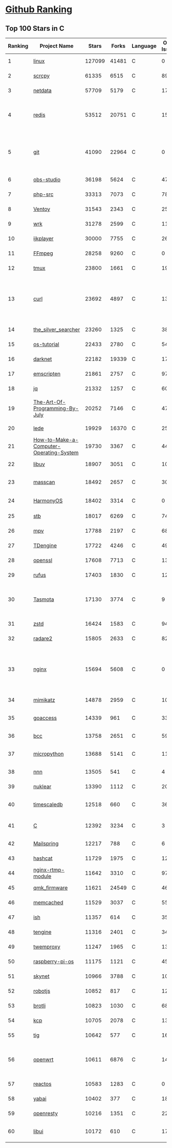 [Github Ranking](../README.md)
==========

## Top 100 Stars in C

| Ranking | Project Name | Stars | Forks | Language | Open Issues | Description | Last Commit |
| ------- | ------------ | ----- | ----- | -------- | ----------- | ----------- | ----------- |
| 1 | [linux](https://github.com/torvalds/linux) | 127099 | 41481 | C | 0 | Linux kernel source tree | 2022-02-16T23:23:02Z |
| 2 | [scrcpy](https://github.com/Genymobile/scrcpy) | 61335 | 6515 | C | 891 | Display and control your Android device | 2022-02-16T19:45:05Z |
| 3 | [netdata](https://github.com/netdata/netdata) | 57709 | 5179 | C | 175 | Real-time performance monitoring, done right! https://www.netdata.cloud | 2022-02-17T00:26:19Z |
| 4 | [redis](https://github.com/redis/redis) | 53512 | 20751 | C | 1599 | Redis is an in-memory database that persists on disk. The data model is key-value, but many different kind of values are supported: Strings, Lists, Sets, Sorted Sets, Hashes, Streams, HyperLogLogs, Bitmaps. | 2022-02-17T02:56:13Z |
| 5 | [git](https://github.com/git/git) | 41090 | 22964 | C | 0 | Git Source Code Mirror - This is a publish-only repository but pull requests can be turned into patches to the mailing list via GitGitGadget (https://gitgitgadget.github.io/). Please follow Documentation/SubmittingPatches procedure for any of your improvements. | 2022-02-17T01:59:26Z |
| 6 | [obs-studio](https://github.com/obsproject/obs-studio) | 36198 | 5624 | C | 478 | OBS Studio - Free and open source software for live streaming and screen recording | 2022-02-17T02:34:49Z |
| 7 | [php-src](https://github.com/php/php-src) | 33313 | 7073 | C | 78 | The PHP Interpreter | 2022-02-17T02:40:37Z |
| 8 | [Ventoy](https://github.com/ventoy/Ventoy) | 31543 | 2343 | C | 256 | A new bootable USB solution. | 2022-02-17T02:50:03Z |
| 9 | [wrk](https://github.com/wg/wrk) | 31278 | 2599 | C | 111 | Modern HTTP benchmarking tool | 2022-02-03T09:56:56Z |
| 10 | [ijkplayer](https://github.com/bilibili/ijkplayer) | 30000 | 7755 | C | 2653 | Android/iOS video player based on FFmpeg n3.4, with MediaCodec, VideoToolbox support. | 2022-01-22T10:06:28Z |
| 11 | [FFmpeg](https://github.com/FFmpeg/FFmpeg) | 28258 | 9260 | C | 0 | Mirror of https://git.ffmpeg.org/ffmpeg.git | 2022-02-16T19:45:17Z |
| 12 | [tmux](https://github.com/tmux/tmux) | 23800 | 1661 | C | 19 | tmux source code | 2022-02-16T22:01:12Z |
| 13 | [curl](https://github.com/curl/curl) | 23692 | 4897 | C | 13 | A command line tool and library for transferring data with URL syntax, supporting DICT, FILE, FTP, FTPS, GOPHER, GOPHERS, HTTP, HTTPS, IMAP, IMAPS, LDAP, LDAPS, MQTT, POP3, POP3S, RTMP, RTMPS, RTSP, SCP, SFTP, SMB, SMBS, SMTP, SMTPS, TELNET and TFTP. libcurl offers a myriad of powerful features | 2022-02-17T01:22:41Z |
| 14 | [the_silver_searcher](https://github.com/ggreer/the_silver_searcher) | 23260 | 1325 | C | 388 | A code-searching tool similar to ack, but faster. | 2022-02-07T23:53:23Z |
| 15 | [os-tutorial](https://github.com/cfenollosa/os-tutorial) | 22433 | 2780 | C | 54 | How to create an OS from scratch | 2022-01-06T14:56:30Z |
| 16 | [darknet](https://github.com/pjreddie/darknet) | 22182 | 19339 | C | 1735 | Convolutional Neural Networks | 2022-01-26T09:35:41Z |
| 17 | [emscripten](https://github.com/emscripten-core/emscripten) | 21861 | 2757 | C | 975 | Emscripten: An LLVM-to-WebAssembly Compiler | 2022-02-17T02:35:00Z |
| 18 | [jq](https://github.com/stedolan/jq) | 21332 | 1257 | C | 602 | Command-line JSON processor | 2022-02-03T11:08:35Z |
| 19 | [The-Art-Of-Programming-By-July](https://github.com/julycoding/The-Art-Of-Programming-By-July) | 20252 | 7146 | C | 47 | 本项目曾冲到全球第一，干货集锦见本页面最底部，另完整精致的纸质版《编程之法：面试和算法心得》已在京东/当当上销售 | 2021-07-03T07:47:32Z |
| 20 | [lede](https://github.com/coolsnowwolf/lede) | 19929 | 16370 | C | 255 | Lean's OpenWrt source | 2022-02-16T09:39:04Z |
| 21 | [How-to-Make-a-Computer-Operating-System](https://github.com/SamyPesse/How-to-Make-a-Computer-Operating-System) | 19730 | 3367 | C | 44 | How to Make a Computer Operating System in C++ | 2021-12-16T09:10:55Z |
| 22 | [libuv](https://github.com/libuv/libuv) | 18907 | 3051 | C | 103 | Cross-platform asynchronous I/O | 2022-02-16T23:05:43Z |
| 23 | [masscan](https://github.com/robertdavidgraham/masscan) | 18492 | 2657 | C | 304 | TCP port scanner, spews SYN packets asynchronously, scanning entire Internet in under 5 minutes. | 2022-01-17T23:00:30Z |
| 24 | [HarmonyOS](https://github.com/Awesome-HarmonyOS/HarmonyOS) | 18402 | 3314 | C | 0 | A curated list of awesome things related to HarmonyOS. 华为鸿蒙操作系统。 | 2021-06-16T23:05:35Z |
| 25 | [stb](https://github.com/nothings/stb) | 18017 | 6269 | C | 74 | stb single-file public domain libraries for C/C++ | 2022-01-24T10:07:42Z |
| 26 | [mpv](https://github.com/mpv-player/mpv) | 17788 | 2197 | C | 683 | 🎥 Command line video player | 2022-02-16T21:08:41Z |
| 27 | [TDengine](https://github.com/taosdata/TDengine) | 17722 | 4246 | C | 490 | An open-source big data platform designed and optimized for the Internet of Things (IoT). | 2022-02-17T02:41:42Z |
| 28 | [openssl](https://github.com/openssl/openssl) | 17608 | 7713 | C | 1397 | TLS/SSL and crypto library | 2022-02-17T02:24:29Z |
| 29 | [rufus](https://github.com/pbatard/rufus) | 17403 | 1830 | C | 12 | The Reliable USB Formatting Utility | 2022-02-16T17:26:27Z |
| 30 | [Tasmota](https://github.com/arendst/Tasmota) | 17130 | 3774 | C | 9 | Alternative firmware for ESP8266 with easy configuration using webUI, OTA updates, automation using timers or rules, expandability and entirely local control over MQTT, HTTP, Serial or KNX. Full documentation at | 2022-02-16T23:10:47Z |
| 31 | [zstd](https://github.com/facebook/zstd) | 16424 | 1583 | C | 94 | Zstandard - Fast real-time compression algorithm | 2022-02-16T21:49:52Z |
| 32 | [radare2](https://github.com/radareorg/radare2) | 15805 | 2633 | C | 820 | UNIX-like reverse engineering framework and command-line toolset | 2022-02-16T19:32:47Z |
| 33 | [nginx](https://github.com/nginx/nginx) | 15694 | 5608 | C | 0 | An official read-only mirror of http://hg.nginx.org/nginx/ which is updated hourly. Pull requests on GitHub cannot be accepted and will be automatically closed. The proper way to submit changes to nginx is via the nginx development mailing list, see http://nginx.org/en/docs/contributing_changes.html | 2022-02-09T13:59:28Z |
| 34 | [mimikatz](https://github.com/gentilkiwi/mimikatz) | 14878 | 2959 | C | 108 | A little tool to play with Windows security | 2021-12-10T13:11:21Z |
| 35 | [goaccess](https://github.com/allinurl/goaccess) | 14339 | 961 | C | 338 | GoAccess is a real-time web log analyzer and interactive viewer that runs in a terminal in *nix systems or through your browser. | 2022-02-11T00:00:53Z |
| 36 | [bcc](https://github.com/iovisor/bcc) | 13758 | 2651 | C | 598 | BCC - Tools for BPF-based Linux IO analysis, networking, monitoring, and more | 2022-02-17T00:00:53Z |
| 37 | [micropython](https://github.com/micropython/micropython) | 13688 | 5141 | C | 1133 | MicroPython - a lean and efficient Python implementation for microcontrollers and constrained systems | 2022-02-17T02:00:03Z |
| 38 | [nnn](https://github.com/jarun/nnn) | 13505 | 541 | C | 4 | n³ The unorthodox terminal file manager | 2022-02-15T14:18:53Z |
| 39 | [nuklear](https://github.com/vurtun/nuklear) | 13390 | 1112 | C | 207 | A single-header ANSI C gui library | 2020-01-03T21:36:41Z |
| 40 | [timescaledb](https://github.com/timescale/timescaledb) | 12518 | 660 | C | 367 | An open-source time-series SQL database optimized for fast ingest and complex queries.  Packaged as a PostgreSQL extension. | 2022-02-16T17:50:01Z |
| 41 | [C](https://github.com/TheAlgorithms/C) | 12392 | 3234 | C | 3 | Collection of various algorithms in mathematics, machine learning, computer science, physics, etc implemented in C for educational purposes. | 2022-02-09T05:59:04Z |
| 42 | [Mailspring](https://github.com/Foundry376/Mailspring) | 12217 | 788 | C | 6 | :love_letter: A beautiful, fast and fully open source mail client for Mac, Windows and Linux. | 2022-02-10T16:44:53Z |
| 43 | [hashcat](https://github.com/hashcat/hashcat) | 11729 | 1975 | C | 127 | World's fastest and most advanced password recovery utility | 2022-02-17T01:29:52Z |
| 44 | [nginx-rtmp-module](https://github.com/arut/nginx-rtmp-module) | 11642 | 3310 | C | 979 | NGINX-based Media Streaming Server | 2022-02-05T20:02:50Z |
| 45 | [qmk_firmware](https://github.com/qmk/qmk_firmware) | 11621 | 24549 | C | 460 | Open-source keyboard firmware for Atmel AVR and Arm USB families | 2022-02-17T00:33:51Z |
| 46 | [memcached](https://github.com/memcached/memcached) | 11529 | 3037 | C | 55 | memcached development tree | 2022-02-16T20:15:06Z |
| 47 | [ish](https://github.com/ish-app/ish) | 11357 | 614 | C | 359 | Linux shell for iOS | 2022-02-16T09:11:04Z |
| 48 | [tengine](https://github.com/alibaba/tengine) | 11316 | 2401 | C | 340 | A distribution of Nginx with some advanced features | 2021-12-14T07:36:17Z |
| 49 | [twemproxy](https://github.com/twitter/twemproxy) | 11247 | 1965 | C | 131 | A fast, light-weight proxy for memcached and redis | 2021-12-09T03:40:32Z |
| 50 | [raspberry-pi-os](https://github.com/s-matyukevich/raspberry-pi-os) | 11175 | 1121 | C | 45 | Learning operating system development using Linux kernel and Raspberry Pi | 2022-02-16T17:29:18Z |
| 51 | [skynet](https://github.com/cloudwu/skynet) | 10966 | 3788 | C | 10 | A lightweight online game framework | 2022-02-16T18:59:52Z |
| 52 | [robotjs](https://github.com/octalmage/robotjs) | 10852 | 817 | C | 127 | Node.js Desktop Automation.  | 2022-02-01T14:49:20Z |
| 53 | [brotli](https://github.com/google/brotli) | 10823 | 1030 | C | 68 | Brotli compression format | 2022-01-10T10:08:10Z |
| 54 | [kcp](https://github.com/skywind3000/kcp) | 10705 | 2078 | C | 130 | :zap: KCP - A Fast and Reliable ARQ Protocol | 2022-02-01T12:50:51Z |
| 55 | [tig](https://github.com/jonas/tig) | 10642 | 577 | C | 162 | Text-mode interface for git | 2022-02-12T12:01:49Z |
| 56 | [openwrt](https://github.com/openwrt/openwrt) | 10611 | 6876 | C | 1480 | This repository is a mirror of https://git.openwrt.org/openwrt/openwrt.git It is for reference only and is not active for check-ins.  We will continue to accept Pull Requests here. They will be merged via staging trees then into openwrt.git. | 2022-02-16T22:47:01Z |
| 57 | [reactos](https://github.com/reactos/reactos) | 10583 | 1283 | C | 0 | A free Windows-compatible Operating System | 2022-02-17T02:33:50Z |
| 58 | [yabai](https://github.com/koekeishiya/yabai) | 10402 | 377 | C | 187 | A tiling window manager for macOS based on binary space partitioning | 2022-02-07T18:22:31Z |
| 59 | [openresty](https://github.com/openresty/openresty) | 10216 | 1351 | C | 224 | High Performance Web Platform Based on Nginx and LuaJIT | 2022-02-06T07:41:46Z |
| 60 | [libui](https://github.com/andlabs/libui) | 10172 | 610 | C | 172 | Simple and portable (but not inflexible) GUI library in C that uses the native GUI technologies of each platform it supports. | 2021-12-20T07:21:10Z |

